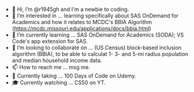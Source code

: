 - 👋 Hi, I’m @r1945gh and I'm a newbie to coding.
- 👀 I’m interested in ... learning specifically about SAS OnDemand for Academics and how it relates to MCDC's BBIA Algorithm (https://mcdc.missouri.edu/applications/docs/bbia.html)
- 🌱 I’m currently learning ... SAS OnDemand for Academics (SODA); VS Code's app extension for SAS.
- 💞️ I’m looking to collaborate on ... (US Census) block-based inclusion algorithm (BBIA), to be able to calculat 1- 3- and 5-mi radius population and median household income data.
- 📫 How to reach me ... msg me.
- 📖 Currently taking ... 100 Days of Code on Udemy.
- 🎓 Currently watching ... CS50 on YT.
<!---
r1945gh/r1945gh is a ✨ special ✨ repository because its `README.md` (this file) appears on your GitHub profile.
You can click the Preview link to take a look at your changes.
--->
